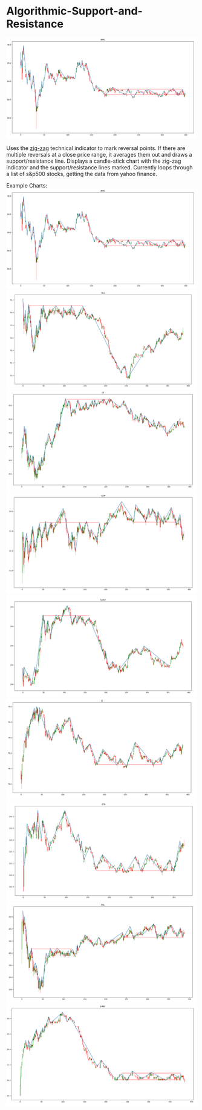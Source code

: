 # Algorithmic-Support-and-Resistance
![AMG Example](screenshots/AMG.png)

Uses the [zig-zag](https://www.google.com "Investopedia Definition") technical indicator to mark reversal points. If there are multiple reversals at a close price range, it averages them out and draws a support/resistance line. Displays a candle-stick chart with the zig-zag indicator and the support/resistance lines marked. Currently loops through a list of s&p500 stocks, getting the data from yahoo finance.

Example Charts:
![AMG Example](screenshots/AMG.png)
![BLL Example](screenshots/BLL.png)
![CF Example](screenshots/CF.png)
![COP Example](screenshots/COP.png)
![COST Example](screenshots/COST.png)
![D Example](screenshots/D.png)
![ETR Example](screenshots/ETR.png)
![HAL Example](screenshots/HAL.png)
![HRB Example](screenshots/HRB.png)